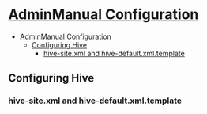 # [AdminManual Configuration](https://cwiki.apache.org/confluence/display/Hive/AdminManual+Configuration#AdminManualConfiguration-ConfiguringHive)

- [AdminManual Configuration](#adminmanual-configuration)
  - [Configuring Hive](#configuring-hive)
    - [hive-site.xml and hive-default.xml.template](#hive-sitexml-and-hive-defaultxmltemplate)

## Configuring Hive

### hive-site.xml and hive-default.xml.template

